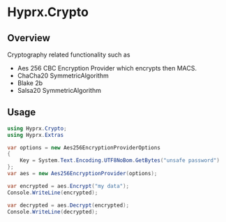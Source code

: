 # Hyprx.Crypto

## Overview

Cryptography related functionality such as

- Aes 256 CBC Encryption Provider which encrypts then MACS.
- ChaCha20 SymmetricAlgorithm
- Blake 2b
- Salsa20 SymmetricAlgorithm

## Usage

```csharp
using Hyprx.Crypto;
using Hyprx.Extras

var options = new Aes256EncryptionProviderOptions
{
    Key = System.Text.Encoding.UTF8NoBom.GetBytes("unsafe password")
};
var aes = new Aes256EncryptionProvider(options);

var encrypted = aes.Encrypt("my data");
Console.WriteLine(encrypted);

var decrypted = aes.Decrypt(encrypted);
Console.WriteLine(decrypted);

```
